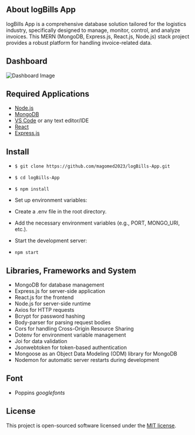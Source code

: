 ## About logBills App

logBills App is a comprehensive database solution tailored for the logistics industry, specifically designed to manage, monitor, control, and analyze invoices. This MERN (MongoDB, Express.js, React.js, Node.js) stack project provides a robust platform for handling invoice-related data.

## Dashboard

![Dashboard Image](https://i.postimg.cc/xC3NJkGz/Bildschirmfoto-2023-12-06-um-20-48-59.png)


## Required Applications

- [Node.js](https://nodejs.org/)
- [MongoDB](https://www.mongodb.com/de-de)
- [VS Code](https://code.visualstudio.com/) or any text editor/IDE
- [React](https://react.dev/)
- [Express.js](https://www.npmjs.com/package/axios)

## Install

- `$ git clone https://github.com/magomed2023/logBills-App.git`
- `$ cd logBills-App`
- `$ npm install`
- Set up environment variables:

- Create a .env file in the root directory.
- Add the necessary environment variables (e.g., PORT, MONGO_URI, etc.).

- Start the development server:
- `npm start`

## Libraries, Frameworks and System

- MongoDB for database management
- Express.js for server-side application
- React.js for the frontend
- Node.js for server-side runtime
- Axios for HTTP requests
- Bcrypt for password hashing
- Body-parser for parsing request bodies
- Cors for handling Cross-Origin Resource Sharing
- Dotenv for environment variable management
- Joi for data validation
- Jsonwebtoken for token-based authentication
- Mongoose as an Object Data Modeling (ODM) library for MongoDB
- Nodemon for automatic server restarts during development

## Font

- Poppins _googlefonts_

## License

This project is open-sourced software licensed under the [MIT license](https://opensource.org/licenses/MIT).

